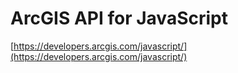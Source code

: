 #   ArcGIS API for JavaScript
[https://developers.arcgis.com/javascript/](https://developers.arcgis.com/javascript/)  
    
    
 